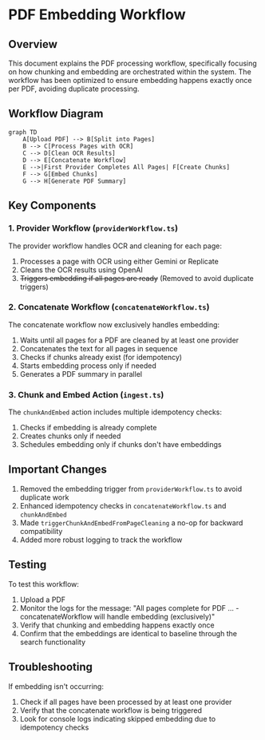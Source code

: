 # PDF Embedding Workflow

## Overview

This document explains the PDF processing workflow, specifically focusing on how chunking and embedding are orchestrated within the system. The workflow has been optimized to ensure embedding happens exactly once per PDF, avoiding duplicate processing.

## Workflow Diagram

```mermaid
graph TD
    A[Upload PDF] --> B[Split into Pages]
    B --> C[Process Pages with OCR]
    C --> D[Clean OCR Results]
    D --> E[Concatenate Workflow]
    E -->|First Provider Completes All Pages| F[Create Chunks]
    F --> G[Embed Chunks]
    G --> H[Generate PDF Summary]
```

## Key Components

### 1. Provider Workflow (`providerWorkflow.ts`)

The provider workflow handles OCR and cleaning for each page:

1. Processes a page with OCR using either Gemini or Replicate
2. Cleans the OCR results using OpenAI
3. ~~Triggers embedding if all pages are ready~~ (Removed to avoid duplicate triggers)

### 2. Concatenate Workflow (`concatenateWorkflow.ts`)

The concatenate workflow now exclusively handles embedding:

1. Waits until all pages for a PDF are cleaned by at least one provider
2. Concatenates the text for all pages in sequence
3. Checks if chunks already exist (for idempotency)
4. Starts embedding process only if needed
5. Generates a PDF summary in parallel

### 3. Chunk and Embed Action (`ingest.ts`)

The `chunkAndEmbed` action includes multiple idempotency checks:

1. Checks if embedding is already complete
2. Creates chunks only if needed
3. Schedules embedding only if chunks don't have embeddings

## Important Changes

1. Removed the embedding trigger from `providerWorkflow.ts` to avoid duplicate work
2. Enhanced idempotency checks in `concatenateWorkflow.ts` and `chunkAndEmbed`
3. Made `triggerChunkAndEmbedFromPageCleaning` a no-op for backward compatibility
4. Added more robust logging to track the workflow

## Testing

To test this workflow:

1. Upload a PDF
2. Monitor the logs for the message: "All pages complete for PDF ... - concatenateWorkflow will handle embedding (exclusively)"
3. Verify that chunking and embedding happens exactly once
4. Confirm that the embeddings are identical to baseline through the search functionality

## Troubleshooting

If embedding isn't occurring:

1. Check if all pages have been processed by at least one provider
2. Verify that the concatenate workflow is being triggered
3. Look for console logs indicating skipped embedding due to idempotency checks